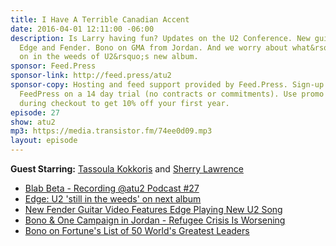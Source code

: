 ```yaml
---
title: I Have A Terrible Canadian Accent
date: 2016-04-01 12:11:00 -06:00
description: Is Larry having fun? Updates on the U2 Conference. New guitar from The
  Edge and Fender. Bono on GMA from Jordan. And we worry about what&rsquo;s going
  on in the weeds of U2&rsquo;s new album.
sponsor: Feed.Press
sponsor-link: http://feed.press/atu2
sponsor-copy: Hosting and feed support provided by Feed.Press. Sign-up today and try
  FeedPress on a 14 day trial (no contracts or commitments). Use promo code "atu2"
  during checkout to get 10% off your first year.
episode: 27
show: atu2
mp3: https://media.transistor.fm/74ee0d09.mp3
layout: episode
---
```


**Guest Starring:**
[Tassoula Kokkoris](/people/Tassoula-Kokkoris) and  [Sherry Lawrence](/people/sherry-lawrence)


* [Blab Beta - Recording @atu2 Podcast #27](https://blab.im/8b9db29a4fc84304aa0ec21412f5f9bc)
* [Edge: U2 'still in the weeds' on next album](http://www.atu2.com/news/edge-u2-still-in-the-weeds-on-next-album.html)
* [New Fender Guitar Video Features Edge Playing New U2 Song](http://www.atu2.com/news/new-fender-guitar-video-features-edge-playing-new-u2-song.html)
* [Bono & One Campaign in Jordan - Refugee Crisis Is Worsening](http://www.atu2.com/news/bono--one-campaign-in-jordan-refugee-crisis-is-worsening.html)
* [Bono on Fortune's List of 50 World's Greatest Leaders](http://www.atu2.com/news/bono-on-fortunes-list-of-50-worlds-greatest-leaders.html)
